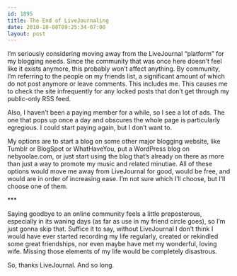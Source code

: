 ```yaml
---
id: 1895
title: The End of LiveJournaling
date: 2010-10-08T09:25:34-07:00
layout: post
---
```

I&#8217;m seriously considering moving away from the LiveJournal &#8220;platform&#8221; for my blogging needs. Since the community that was once here doesn&#8217;t feel like it exists anymore, this probably won&#8217;t affect anything. By community, I&#8217;m referring to the people on my friends list, a significant amount of which do not post anymore or leave comments. This includes me. This causes me to check the site infrequently for any locked posts that don&#8217;t get through my public-only RSS feed.

Also, I haven&#8217;t been a paying member for a while, so I see a lot of ads. The one that pops up once a day and obscures the whole page is particularly egregious. I could start paying again, but I don&#8217;t want to.

My options are to start a blog on some other major blogging website, like Tumblr or BlogSpot or WhatHaveYou, put a WordPress blog on nebyoolae.com, or just start using the blog that&#8217;s already on there as more than just a way to promote my music and related minutiae. All of these options would move me away from LiveJournal for good, would be free, and would are in order of increasing ease. I&#8217;m not sure which I&#8217;ll choose, but I&#8217;ll choose one of them.

\***

Saying goodbye to an online community feels a little preposterous, especially in its waning days (as far as use in my friend circle goes), so I&#8217;m just gonna skip that. Suffice it to say, without LiveJournal I don&#8217;t think I would have ever started recording my life regularly, created or rekindled some great friendships, nor even maybe have met my wonderful, loving wife. Missing those elements of my life would be completely disastrous.

So, thanks LiveJournal. And so long.
